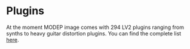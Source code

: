 # Plugins

At the moment MODEP image comes with 294 LV2 plugins ranging from synths to heavy guitar distortion plugins. You can find the complete list [here](https://blokas.io/modep).